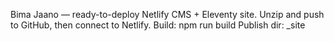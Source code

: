 Bima Jaano — ready-to-deploy Netlify CMS + Eleventy site.
Unzip and push to GitHub, then connect to Netlify.
Build: npm run build
Publish dir: _site
